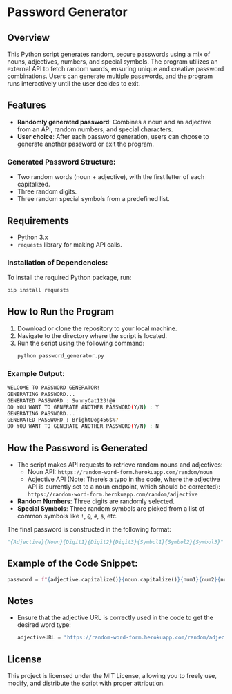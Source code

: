 # Password Generator

## Overview
This Python script generates random, secure passwords using a mix of nouns, adjectives, numbers, and special symbols. The program utilizes an external API to fetch random words, ensuring unique and creative password combinations. Users can generate multiple passwords, and the program runs interactively until the user decides to exit.

## Features
- **Randomly generated password**: Combines a noun and an adjective from an API, random numbers, and special characters.
- **User choice**: After each password generation, users can choose to generate another password or exit the program.
  
### Generated Password Structure:
- Two random words (noun + adjective), with the first letter of each capitalized.
- Three random digits.
- Three random special symbols from a predefined list.

## Requirements
- Python 3.x
- `requests` library for making API calls.

### Installation of Dependencies:
To install the required Python package, run:
```bash
pip install requests
```

## How to Run the Program
1. Download or clone the repository to your local machine.
2. Navigate to the directory where the script is located.
3. Run the script using the following command:
   ```bash
   python password_generator.py
   ```
   
### Example Output:
```bash
WELCOME TO PASSWORD GENERATOR!
GENERATING PASSWORD...
GENERATED PASSWORD : SunnyCat123!@#
DO YOU WANT TO GENERATE ANOTHER PASSWORD(Y/N) : Y
GENERATING PASSWORD...
GENERATED PASSWORD : BrightDog456$%?
DO YOU WANT TO GENERATE ANOTHER PASSWORD(Y/N) : N
```

## How the Password is Generated
- The script makes API requests to retrieve random nouns and adjectives:
  - Noun API: `https://random-word-form.herokuapp.com/random/noun`
  - Adjective API (Note: There’s a typo in the code, where the adjective API is currently set to a noun endpoint, which should be corrected): `https://random-word-form.herokuapp.com/random/adjective`
- **Random Numbers**: Three digits are randomly selected.
- **Special Symbols**: Three random symbols are picked from a list of common symbols like `!`, `@`, `#`, `$`, etc.

The final password is constructed in the following format:
```python
"{Adjective}{Noun}{Digit1}{Digit2}{Digit3}{Symbol1}{Symbol2}{Symbol3}"
```

## Example of the Code Snippet:
```python
password = f"{adjective.capitalize()}{noun.capitalize()}{num1}{num2}{num3}{symbol1}{symbol2}{symbol3}"
```

## Notes
- Ensure that the adjective URL is correctly used in the code to get the desired word type:
  ```python
  adjectiveURL = "https://random-word-form.herokuapp.com/random/adjective"
  ```

## License
This project is licensed under the MIT License, allowing you to freely use, modify, and distribute the script with proper attribution.